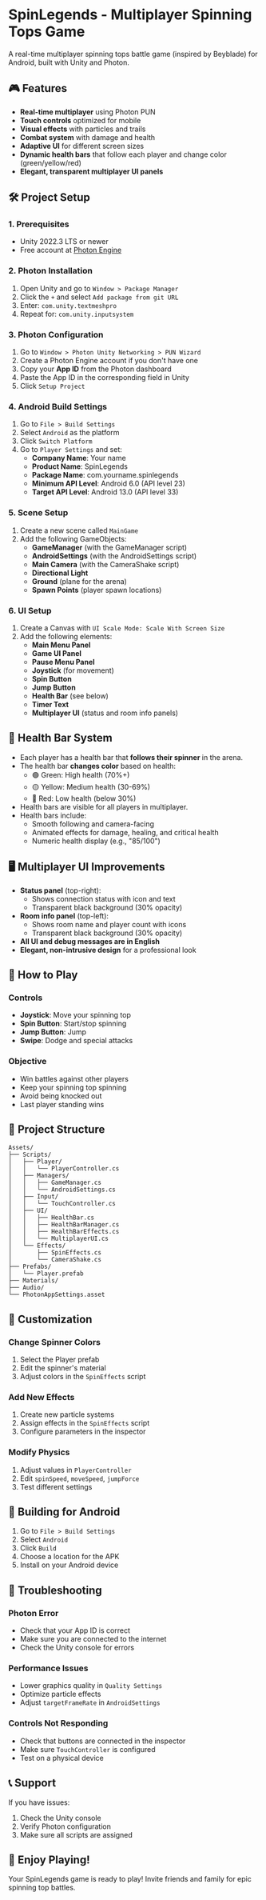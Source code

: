 # SpinLegends - Multiplayer Spinning Tops Game

A real-time multiplayer spinning tops battle game (inspired by Beyblade) for Android, built with Unity and Photon.

## 🎮 Features

- **Real-time multiplayer** using Photon PUN
- **Touch controls** optimized for mobile
- **Visual effects** with particles and trails
- **Combat system** with damage and health
- **Adaptive UI** for different screen sizes
- **Dynamic health bars** that follow each player and change color (green/yellow/red)
- **Elegant, transparent multiplayer UI panels**

## 🛠️ Project Setup

### 1. Prerequisites

- Unity 2022.3 LTS or newer
- Free account at [Photon Engine](https://www.photonengine.com/)

### 2. Photon Installation

1. Open Unity and go to `Window > Package Manager`
2. Click the `+` and select `Add package from git URL`
3. Enter: `com.unity.textmeshpro`
4. Repeat for: `com.unity.inputsystem`

### 3. Photon Configuration

1. Go to `Window > Photon Unity Networking > PUN Wizard`
2. Create a Photon Engine account if you don't have one
3. Copy your **App ID** from the Photon dashboard
4. Paste the App ID in the corresponding field in Unity
5. Click `Setup Project`

### 4. Android Build Settings

1. Go to `File > Build Settings`
2. Select `Android` as the platform
3. Click `Switch Platform`
4. Go to `Player Settings` and set:
   - **Company Name**: Your name
   - **Product Name**: SpinLegends
   - **Package Name**: com.yourname.spinlegends
   - **Minimum API Level**: Android 6.0 (API level 23)
   - **Target API Level**: Android 13.0 (API level 33)

### 5. Scene Setup

1. Create a new scene called `MainGame`
2. Add the following GameObjects:
   - **GameManager** (with the GameManager script)
   - **AndroidSettings** (with the AndroidSettings script)
   - **Main Camera** (with the CameraShake script)
   - **Directional Light**
   - **Ground** (plane for the arena)
   - **Spawn Points** (player spawn locations)

### 6. UI Setup

1. Create a Canvas with `UI Scale Mode: Scale With Screen Size`
2. Add the following elements:
   - **Main Menu Panel**
   - **Game UI Panel**
   - **Pause Menu Panel**
   - **Joystick** (for movement)
   - **Spin Button**
   - **Jump Button**
   - **Health Bar** (see below)
   - **Timer Text**
   - **Multiplayer UI** (status and room info panels)

## 🏥 Health Bar System

- Each player has a health bar that **follows their spinner** in the arena.
- The health bar **changes color** based on health:
  - 🟢 Green: High health (70%+)
  - 🟡 Yellow: Medium health (30-69%)
  - 🔴 Red: Low health (below 30%)
- Health bars are visible for all players in multiplayer.
- Health bars include:
  - Smooth following and camera-facing
  - Animated effects for damage, healing, and critical health
  - Numeric health display (e.g., "85/100")

## 🖥️ Multiplayer UI Improvements

- **Status panel** (top-right):
  - Shows connection status with icon and text
  - Transparent black background (30% opacity)
- **Room info panel** (top-left):
  - Shows room name and player count with icons
  - Transparent black background (30% opacity)
- **All UI and debug messages are in English**
- **Elegant, non-intrusive design** for a professional look

## 🎯 How to Play

### Controls
- **Joystick**: Move your spinning top
- **Spin Button**: Start/stop spinning
- **Jump Button**: Jump
- **Swipe**: Dodge and special attacks

### Objective
- Win battles against other players
- Keep your spinning top spinning
- Avoid being knocked out
- Last player standing wins

## 📁 Project Structure

```
Assets/
├── Scripts/
│   ├── Player/
│   │   └── PlayerController.cs
│   ├── Managers/
│   │   ├── GameManager.cs
│   │   └── AndroidSettings.cs
│   ├── Input/
│   │   └── TouchController.cs
│   ├── UI/
│   │   ├── HealthBar.cs
│   │   ├── HealthBarManager.cs
│   │   ├── HealthBarEffects.cs
│   │   └── MultiplayerUI.cs
│   └── Effects/
│       ├── SpinEffects.cs
│       └── CameraShake.cs
├── Prefabs/
│   └── Player.prefab
├── Materials/
├── Audio/
└── PhotonAppSettings.asset
```

## 🔧 Customization

### Change Spinner Colors
1. Select the Player prefab
2. Edit the spinner's material
3. Adjust colors in the `SpinEffects` script

### Add New Effects
1. Create new particle systems
2. Assign effects in the `SpinEffects` script
3. Configure parameters in the inspector

### Modify Physics
1. Adjust values in `PlayerController`
2. Edit `spinSpeed`, `moveSpeed`, `jumpForce`
3. Test different settings

## 🚀 Building for Android

1. Go to `File > Build Settings`
2. Select `Android`
3. Click `Build`
4. Choose a location for the APK
5. Install on your Android device

## 🐛 Troubleshooting

### Photon Error
- Check that your App ID is correct
- Make sure you are connected to the internet
- Check the Unity console for errors

### Performance Issues
- Lower graphics quality in `Quality Settings`
- Optimize particle effects
- Adjust `targetFrameRate` in `AndroidSettings`

### Controls Not Responding
- Check that buttons are connected in the inspector
- Make sure `TouchController` is configured
- Test on a physical device

## 📞 Support

If you have issues:
1. Check the Unity console
2. Verify Photon configuration
3. Make sure all scripts are assigned

## 🎉 Enjoy Playing!

Your SpinLegends game is ready to play! Invite friends and family for epic spinning top battles.
